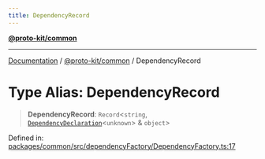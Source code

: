 ```yaml
---
title: DependencyRecord
---
```


[**@proto-kit/common**](../README.md)

***

[Documentation](../../../README.md) / [@proto-kit/common](../README.md) / DependencyRecord

# Type Alias: DependencyRecord

> **DependencyRecord**: `Record`\<`string`, [`DependencyDeclaration`](DependencyDeclaration.md)\<`unknown`\> & `object`\>

Defined in: [packages/common/src/dependencyFactory/DependencyFactory.ts:17](https://github.com/proto-kit/framework/blob/28efa802e3737fc3b77339148b307ef7246f3ef1/packages/common/src/dependencyFactory/DependencyFactory.ts#L17)
